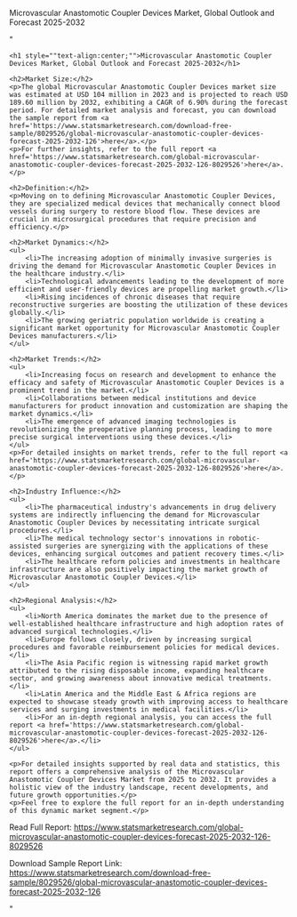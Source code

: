 Microvascular Anastomotic Coupler Devices Market, Global Outlook and Forecast 2025-2032

"<!DOCTYPE html>
<html>

<head>
    <title>Microvascular Anastomotic Coupler Devices Market, Global Outlook and Forecast 2025-2032</title>
</head>

<body>

    <h1 style=""text-align:center;"">Microvascular Anastomotic Coupler Devices Market, Global Outlook and Forecast 2025-2032</h1>

    <h2>Market Size:</h2>
    <p>The global Microvascular Anastomotic Coupler Devices market size was estimated at USD 104 million in 2023 and is projected to reach USD 189.60 million by 2032, exhibiting a CAGR of 6.90% during the forecast period. For detailed market analysis and forecast, you can download the sample report from <a href='https://www.statsmarketresearch.com/download-free-sample/8029526/global-microvascular-anastomotic-coupler-devices-forecast-2025-2032-126'>here</a>.</p>
    <p>For further insights, refer to the full report <a href='https://www.statsmarketresearch.com/global-microvascular-anastomotic-coupler-devices-forecast-2025-2032-126-8029526'>here</a>.</p>

    <h2>Definition:</h2>
    <p>Moving on to defining Microvascular Anastomotic Coupler Devices, they are specialized medical devices that mechanically connect blood vessels during surgery to restore blood flow. These devices are crucial in microsurgical procedures that require precision and efficiency.</p>

    <h2>Market Dynamics:</h2>
    <ul>
        <li>The increasing adoption of minimally invasive surgeries is driving the demand for Microvascular Anastomotic Coupler Devices in the healthcare industry.</li>
        <li>Technological advancements leading to the development of more efficient and user-friendly devices are propelling market growth.</li>
        <li>Rising incidences of chronic diseases that require reconstructive surgeries are boosting the utilization of these devices globally.</li>
        <li>The growing geriatric population worldwide is creating a significant market opportunity for Microvascular Anastomotic Coupler Devices manufacturers.</li>
    </ul>

    <h2>Market Trends:</h2>
    <ul>
        <li>Increasing focus on research and development to enhance the efficacy and safety of Microvascular Anastomotic Coupler Devices is a prominent trend in the market.</li>
        <li>Collaborations between medical institutions and device manufacturers for product innovation and customization are shaping the market dynamics.</li>
        <li>The emergence of advanced imaging technologies is revolutionizing the preoperative planning process, leading to more precise surgical interventions using these devices.</li>
    </ul>
    <p>For detailed insights on market trends, refer to the full report <a href='https://www.statsmarketresearch.com/global-microvascular-anastomotic-coupler-devices-forecast-2025-2032-126-8029526'>here</a>.</p>

    <h2>Industry Influence:</h2>
    <ul>
        <li>The pharmaceutical industry's advancements in drug delivery systems are indirectly influencing the demand for Microvascular Anastomotic Coupler Devices by necessitating intricate surgical procedures.</li>
        <li>The medical technology sector's innovations in robotic-assisted surgeries are synergizing with the applications of these devices, enhancing surgical outcomes and patient recovery times.</li>
        <li>The healthcare reform policies and investments in healthcare infrastructure are also positively impacting the market growth of Microvascular Anastomotic Coupler Devices.</li>
    </ul>

    <h2>Regional Analysis:</h2>
    <ul>
        <li>North America dominates the market due to the presence of well-established healthcare infrastructure and high adoption rates of advanced surgical technologies.</li>
        <li>Europe follows closely, driven by increasing surgical procedures and favorable reimbursement policies for medical devices.</li>
        <li>The Asia Pacific region is witnessing rapid market growth attributed to the rising disposable income, expanding healthcare sector, and growing awareness about innovative medical treatments.</li>
        <li>Latin America and the Middle East & Africa regions are expected to showcase steady growth with improving access to healthcare services and surging investments in medical facilities.</li>
        <li>For an in-depth regional analysis, you can access the full report <a href='https://www.statsmarketresearch.com/global-microvascular-anastomotic-coupler-devices-forecast-2025-2032-126-8029526'>here</a>.</li>
    </ul>

    <p>For detailed insights supported by real data and statistics, this report offers a comprehensive analysis of the Microvascular Anastomotic Coupler Devices Market from 2025 to 2032. It provides a holistic view of the industry landscape, recent developments, and future growth opportunities.</p>
    <p>Feel free to explore the full report for an in-depth understanding of this dynamic market segment.</p>

<p>Read Full Report: <a href='https://www.statsmarketresearch.com/global-microvascular-anastomotic-coupler-devices-forecast-2025-2032-126-8029526'>https://www.statsmarketresearch.com/global-microvascular-anastomotic-coupler-devices-forecast-2025-2032-126-8029526</a></p>

<p>Download Sample Report Link: <a href='https://www.statsmarketresearch.com/download-free-sample/8029526/global-microvascular-anastomotic-coupler-devices-forecast-2025-2032-126'>https://www.statsmarketresearch.com/download-free-sample/8029526/global-microvascular-anastomotic-coupler-devices-forecast-2025-2032-126</a> </p>

</body>

</html>"
